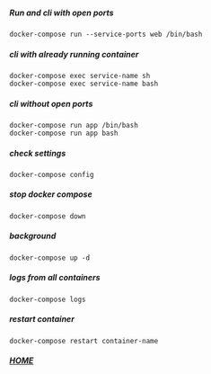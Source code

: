##### Run and cli with open ports
```shell script
docker-compose run --service-ports web /bin/bash
```
##### cli with already running container
```shell script
docker-compose exec service-name sh
docker-compose exec service-name bash
```


##### cli without open ports
```shell script
docker-compose run app /bin/bash
docker-compose run app bash
```

##### check settings
```shell script
docker-compose config
```

##### stop docker compose
```shell script
docker-compose down
```

##### background
```shell script
docker-compose up -d
```

##### logs from all containers
```shell script
docker-compose logs
```

##### restart container
```shell script
docker-compose restart container-name
```



##### [HOME](./../../../../../README.md)
